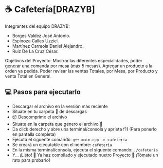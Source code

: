 # ☕ Cafetería[DRAZYB]
Integrantes del equipo DRAZYB:
* Borges Valdez José Antonio.
* Espinoza Calles Uzziel.
* Martínez Carreola Daniel Alejandro.
* Ruíz De La Cruz César.

  
Objetivos del Proyecto: 
Mostrar las diferentes especialidades, poder generar una comanda por mesa (máx 5 mesas). Agregar un producto a la orden ya pedida.
Poder revisar las ventas Totales, por Mesa, por Producto y venta Total en General.


## 💻 Pasos para ejecutarlo
* Descargar el archivo en la versión más reciente
* Situate en tu carpeta 📁 de descargas
* 📦 Descomprime el archivo
* Situate en la carpeta que genero el archivo 📂
* Da click derecho y abre una terminal/consola y aprieta f11 (Para ponerlo en pantalla completa)
* Ejecuta el siguente comando: `g++ main.cpp -o cafeteria`
* Se creará un ejecutable con el nombre: `cafeteria`
* En la misma terminal/consola, ejecuta el siguente comando: `./cafeteria`
* Y... ¡Listo! 🎉 Ya haz compilado y ejecutado nuetro Proyecto 🚀 ¡Tómate un rato para probarlo!
